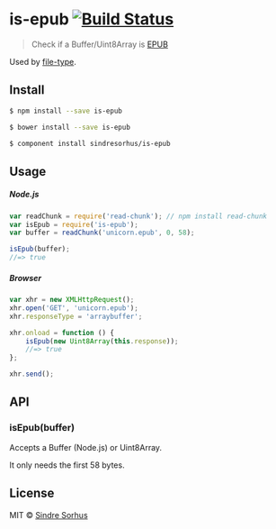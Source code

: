 # is-epub [![Build Status](https://travis-ci.org/sindresorhus/is-epub.svg?branch=master)](https://travis-ci.org/sindresorhus/is-epub)

> Check if a Buffer/Uint8Array is [EPUB](http://en.wikipedia.org/wiki/EPUB)

Used by [file-type](https://github.com/sindresorhus/file-type).


## Install

```sh
$ npm install --save is-epub
```

```sh
$ bower install --save is-epub
```

```sh
$ component install sindresorhus/is-epub
```


## Usage

##### Node.js

```js
var readChunk = require('read-chunk'); // npm install read-chunk
var isEpub = require('is-epub');
var buffer = readChunk('unicorn.epub', 0, 58);

isEpub(buffer);
//=> true
```

##### Browser

```js
var xhr = new XMLHttpRequest();
xhr.open('GET', 'unicorn.epub');
xhr.responseType = 'arraybuffer';

xhr.onload = function () {
	isEpub(new Uint8Array(this.response));
	//=> true
};

xhr.send();
```


## API

### isEpub(buffer)

Accepts a Buffer (Node.js) or Uint8Array.

It only needs the first 58 bytes.


## License

MIT © [Sindre Sorhus](http://sindresorhus.com)
